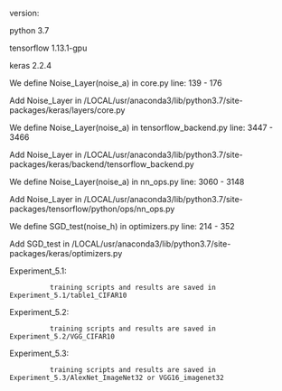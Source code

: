 version:     

   python 3.7

   tensorflow 1.13.1-gpu

   keras 2.2.4

We define Noise_Layer(noise_a) in core.py line: 139 - 176

Add Noise_Layer in /LOCAL/usr/anaconda3/lib/python3.7/site-packages/keras/layers/core.py

We define Noise_Layer(noise_a) in tensorflow_backend.py line: 3447 - 3466

Add Noise_Layer in /LOCAL/usr/anaconda3/lib/python3.7/site-packages/keras/backend/tensorflow_backend.py

We define Noise_Layer(noise_a) in nn_ops.py line: 3060 - 3148

Add Noise_Layer in /LOCAL/usr/anaconda3/lib/python3.7/site-packages/tensorflow/python/ops/nn_ops.py

We define SGD_test(noise_h) in optimizers.py line: 214 - 352

Add SGD_test in /LOCAL/usr/anaconda3/lib/python3.7/site-packages/keras/optimizers.py

Experiment_5.1: 
               
              training scripts and results are saved in Experiment_5.1/table1_CIFAR10

Experiment_5.2: 
               
              training scripts and results are saved in Experiment_5.2/VGG_CIFAR10

Experiment_5.3: 
               
              training scripts and results are saved in Experiment_5.3/AlexNet_ImageNet32 or VGG16_imagenet32
